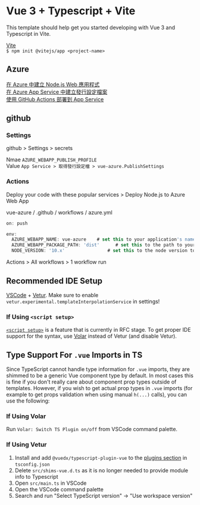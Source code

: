 # Vue 3 + Typescript + Vite

This template should help get you started developing with Vue 3 and Typescript in Vite.

[Vite](https://v3.cn.vuejs.org/guide/installation.html#vite)  
`$ npm init @vitejs/app <project-name>`  

## Azure

[在 Azure 中建立 Node.js Web 應用程式](https://docs.microsoft.com/zh-tw/azure/app-service/quickstart-nodejs?pivots=platform-linux)  
[在 Azure App Service 中建立發行設定檔案](https://docs.microsoft.com/zh-tw/visualstudio/deployment/tutorial-import-publish-settings-azure?view=vs-2019)  
[使用 GitHub Actions 部署到 App Service](https://docs.microsoft.com/zh-tw/azure/app-service/deploy-github-actions?tabs=applevel)

## github

### Settings

github > Settings > secrets

Nmae `AZURE_WEBAPP_PUBLISH_PROFILE`  
Value `App Service > 取得發行設定檔 > vue-azure.PublishSettings`

### Actions

Deploy your code with these popular services > Deploy Node.js to Azure Web App

vue-azure / .github / workflows / azure.yml

```js
on: push

env:
  AZURE_WEBAPP_NAME: vue-azure    # set this to your application's name
  AZURE_WEBAPP_PACKAGE_PATH: 'dist'      # set this to the path to your web app project, defaults to the repository root
  NODE_VERSION: '10.x'                # set this to the node version to use
```

Actions > All workflows > 1 workflow run

## Recommended IDE Setup

[VSCode](https://code.visualstudio.com/) + [Vetur](https://marketplace.visualstudio.com/items?itemName=octref.vetur). Make sure to enable `vetur.experimental.templateInterpolationService` in settings!

### If Using `<script setup>`

[`<script setup>`](https://github.com/vuejs/rfcs/pull/227) is a feature that is currently in RFC stage. To get proper IDE support for the syntax, use [Volar](https://marketplace.visualstudio.com/items?itemName=johnsoncodehk.volar) instead of Vetur (and disable Vetur).

## Type Support For `.vue` Imports in TS

Since TypeScript cannot handle type information for `.vue` imports, they are shimmed to be a generic Vue component type by default. In most cases this is fine if you don't really care about component prop types outside of templates. However, if you wish to get actual prop types in `.vue` imports (for example to get props validation when using manual `h(...)` calls), you can use the following:

### If Using Volar

Run `Volar: Switch TS Plugin on/off` from VSCode command palette.

### If Using Vetur

1. Install and add `@vuedx/typescript-plugin-vue` to the [plugins section](https://www.typescriptlang.org/tsconfig#plugins) in `tsconfig.json`
2. Delete `src/shims-vue.d.ts` as it is no longer needed to provide module info to Typescript
3. Open `src/main.ts` in VSCode
4. Open the VSCode command palette
5. Search and run "Select TypeScript version" -> "Use workspace version"
